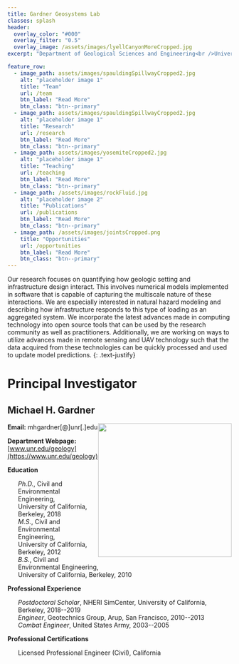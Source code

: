 ```yaml
---
title: Gardner Geosystems Lab
classes: splash
header:
  overlay_color: "#000"
  overlay_filter: "0.5"
  overlay_image: /assets/images/lyellCanyonMoreCropped.jpg    
excerpt: "Department of Geological Sciences and Engineering<br />University of Nevada, Reno"

feature_row:
  - image_path: assets/images/spauldingSpillwayCropped2.jpg
    alt: "placeholder image 1"
    title: "Team"
    url: /team
    btn_label: "Read More"
    btn_class: "btn--primary"
  - image_path: assets/images/spauldingSpillwayCropped2.jpg
    alt: "placeholder image 1"
    title: "Research"
    url: /research
    btn_label: "Read More"
    btn_class: "btn--primary"
  - image_path: assets/images/yosemiteCropped2.jpg
    alt: "placeholder image 1"
    title: "Teaching"
    url: /teaching
    btn_label: "Read More"
    btn_class: "btn--primary"
  - image_path: /assets/images/rockFluid.jpg
    alt: "placeholder image 2"
    title: "Publications"
    url: /publications
    btn_label: "Read More"
    btn_class: "btn--primary"
  - image_path: /assets/images/jointsCropped.png
    title: "Opportunities"
    url: /opportunities
    btn_label: "Read More"
    btn_class: "btn--primary"
---
```


Our research focuses on quantifying how geologic setting and
infrastructure design interact. This involves numerical models implemented in
software that is capable of capturing the multiscale nature of these
interactions. We are especially interested in natural hazard modeling and
describing how infrastructure responds to this type of loading as an aggregated
system. We incorporate the latest advances made in computing technology into
open source tools that can be used by the research community as well as
practitioners. Additionally, we are working on ways to utilize advances made in
remote sensing and UAV technology such that the data acquired from these
technologies can be quickly processed and used to update model predictions.
{: .text-justify}

# Principal Investigator

## Michael H. Gardner

<img style="float: right;" src="{{ site.baseurl }}/assets/images/headShot2.jpg" width="300">

**Email:** mhgardner[@]unr[.]edu<br/>

**Department Webpage:** [www.unr.edu/geology](https://www.unr.edu/geology)<br/>

[comment]: <> (**Phone:** <br/>)

**Education**<br/>
<ul style="list-style: none;">
<li><i>Ph.D.</i>, Civil and Environmental Engineering,<br/>University of California, Berkeley, 2018</li>
<li><i>M.S.</i>, Civil and Environmental Engineering,<br/>University of California, Berkeley, 2012</li>
<li><i>B.S.</i>, Civil and Environmental Engineering,<br/>University of California, Berkeley, 2010</li>
</ul>

**Professional Experience**<br />
<ul style="list-style: none;">
<li><i>Postdoctoral Scholar</i>, NHERI SimCenter, University of California, Berkeley, 2018--2019</li>
<li><i>Engineer</i>, Geotechnics Group, Arup, San Francisco, 2010--2013</li>
<li><i>Combat Engineer</i>, United States Army, 2003--2005</li>
</ul>

**Professional Certifications**<br />
<ul style="list-style: none;">
<li>Licensed Professional Engineer (Civil), California</li>
</ul>
